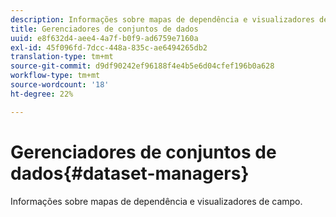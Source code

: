 ```yaml
---
description: Informações sobre mapas de dependência e visualizadores de campo.
title: Gerenciadores de conjuntos de dados
uuid: e8f632d4-aee4-4a7f-b0f9-ad6759e7160a
exl-id: 45f096fd-7dcc-448a-835c-ae6494265db2
translation-type: tm+mt
source-git-commit: d9df90242ef96188f4e4b5e6d04cfef196b0a628
workflow-type: tm+mt
source-wordcount: '18'
ht-degree: 22%

---
```


# Gerenciadores de conjuntos de dados{#dataset-managers}

Informações sobre mapas de dependência e visualizadores de campo.
